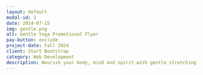 ```yaml
---
layout: default
modal-id: 2
date: 2014-07-15
img: gentle.png
alt: Gentle Yoga Promotional Flyer
pay-button: exclude
project-date: Fall 2024
client: Start Bootstrap
category: Web Development
description: Nourish your body, mind and spirit with gentle stretching, breathwork and meditation. Participants must be able to get up and down from the floor. You will be empowered to adapt movement to your unique physical ability. Come enjoy the physical, mental and emotional benefits of this ancient practice. Register in person at Park and Rec. or by calling 414-423-2790.
---
```

